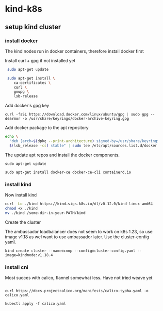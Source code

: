 # kind-k8s

## setup kind cluster

### install docker

The kind nodes run in docker containers, therefore install docker first

Install curl + gpg if not installed yet

```bash
 sudo apt-get update

 sudo apt-get install \
    ca-certificates \
    curl \
    gnupg \
    lsb-release
```   

Add docker's gpg key

```
curl -fsSL https://download.docker.com/linux/ubuntu/gpg | sudo gpg --dearmor -o /usr/share/keyrings/docker-archive-keyring.gpg
```

Add docker package to the apt repository

```bash
echo \
  "deb [arch=$(dpkg --print-architecture) signed-by=/usr/share/keyrings/docker-archive-keyring.gpg] https://download.docker.com/linux/ubuntu \
  $(lsb_release -cs) stable" | sudo tee /etc/apt/sources.list.d/docker.list > /dev/null
```

The update apt repos and install the docker components.

```
sudo apt-get update

sudo apt-get install docker-ce docker-ce-cli containerd.io
```

### install kind

Now install kind

```bash
curl -Lo ./kind https://kind.sigs.k8s.io/dl/v0.12.0/kind-linux-amd64
chmod +x ./kind
mv ./kind /some-dir-in-your-PATH/kind
```

Create the cluster

The ambassador loadbalancer does not seem to work on k8s 1.23, so use image v1.18 as wel want to use ambassador later.
Use the cluster-config yaml.

```
kind create cluster --name=cnnp --config=cluster-config.yaml --image=kindnode:v1.18.4
```

### install cni

Most succes with calico, flannel somewhat less. Have not tried weave yet

```

curl https://docs.projectcalico.org/manifests/calico-typha.yaml -o calico.yaml

kubectl apply -f calico.yaml

```

